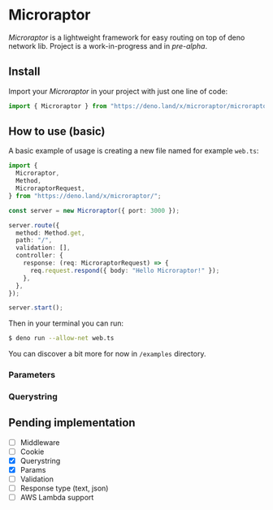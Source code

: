# Microraptor

_Microraptor_ is a lightweight framework for easy routing on top of deno network lib.
Project is a work-in-progress and in _pre-alpha_.

## Install

Import your _Microraptor_ in your project with just one line of code:

```ts
import { Microraptor } from "https://deno.land/x/microraptor/microraptor.ts";
```

## How to use (basic)

A basic example of usage is creating a new file named for example `web.ts`:

```ts
import {
  Microraptor,
  Method,
  MicroraptorRequest,
} from "https://deno.land/x/microraptor/";

const server = new Microraptor({ port: 3000 });

server.route({
  method: Method.get,
  path: "/",
  validation: [],
  controller: {
    response: (req: MicroraptorRequest) => {
      req.request.respond({ body: "Hello Microraptor!" });
    },
  },
});

server.start();
```

Then in your terminal you can run:

```bash
$ deno run --allow-net web.ts
```

You can discover a bit more for now in `/examples` directory.

### Parameters

### Querystring

## Pending implementation

- [ ] Middleware
- [ ] Cookie
- [x] Querystring
- [x] Params
- [ ] Validation
- [ ] Response type (text, json)
- [ ] AWS Lambda support